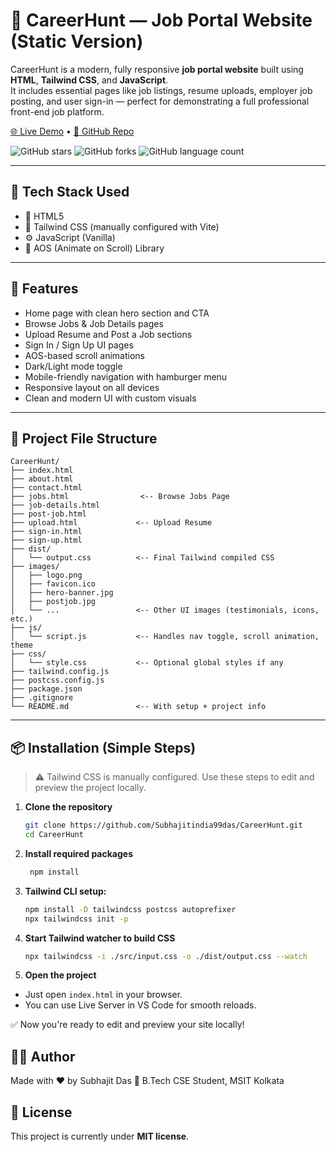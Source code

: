 # 💼 CareerHunt — Job Portal Website (Static Version)

CareerHunt is a modern, fully responsive **job portal website** built using **HTML**, **Tailwind CSS**, and **JavaScript**.  
It includes essential pages like job listings, resume uploads, employer job posting, and user sign-in — perfect for demonstrating a full professional front-end job platform.

[🌐 Live Demo](https://subhajitindia99das.github.io/CareerHunt/) • [📁 GitHub Repo](https://github.com/Subhajitindia99das/CareerHunt)

![GitHub stars](https://img.shields.io/github/stars/Subhajitindia99das/CareerHunt?style=social)
![GitHub forks](https://img.shields.io/github/forks/Subhajitindia99das/CareerHunt?style=social)
![GitHub language count](https://img.shields.io/github/languages/count/Subhajitindia99das/CareerHunt)

---

## 📌 Tech Stack Used

- 🧱 HTML5  
- 💨 Tailwind CSS (manually configured with Vite)  
- ⚙️ JavaScript (Vanilla)  
- 🎨 AOS (Animate on Scroll) Library  

---

## 🚀 Features

- Home page with clean hero section and CTA  
- Browse Jobs & Job Details pages  
- Upload Resume and Post a Job sections  
- Sign In / Sign Up UI pages  
- AOS-based scroll animations  
- Dark/Light mode toggle  
- Mobile-friendly navigation with hamburger menu  
- Responsive layout on all devices  
- Clean and modern UI with custom visuals

---

## 📁 Project File Structure

```plaintext
CareerHunt/
├── index.html
├── about.html
├── contact.html
├── jobs.html                <-- Browse Jobs Page
├── job-details.html
├── post-job.html
├── upload.html             <-- Upload Resume
├── sign-in.html
├── sign-up.html
├── dist/
│   └── output.css          <-- Final Tailwind compiled CSS
├── images/
│   ├── logo.png
│   ├── favicon.ico
│   ├── hero-banner.jpg
│   ├── postjob.jpg
│   └── ...                 <-- Other UI images (testimonials, icons, etc.)
├── js/
│   └── script.js           <-- Handles nav toggle, scroll animation, theme
├── css/
│   └── style.css           <-- Optional global styles if any
├── tailwind.config.js
├── postcss.config.js
├── package.json
├── .gitignore
└── README.md               <-- With setup + project info
```

---

## 📦 Installation (Simple Steps)

> ⚠️ Tailwind CSS is manually configured. Use these steps to edit and preview the project locally.

1. **Clone the repository**
   ```bash
   git clone https://github.com/Subhajitindia99das/CareerHunt.git
   cd CareerHunt

2. **Install required packages**
   ```bash
    npm install

3. **Tailwind CLI setup:**
   ```bash
   npm install -D tailwindcss postcss autoprefixer
   npx tailwindcss init -p

4. **Start Tailwind watcher to build CSS**
   ```bash
   npx tailwindcss -i ./src/input.css -o ./dist/output.css --watch

5. **Open the project**
  - Just open `index.html` in your browser.
  - You can use Live Server in VS Code for smooth reloads.
   
✅ Now you're ready to edit and preview your site locally!

## 🧑‍💻 Author
Made with ❤️ by Subhajit Das
📍 B.Tech CSE Student, MSIT Kolkata

## 📄 License
This project is currently under **MIT license**.
